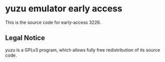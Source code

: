 yuzu emulator early access
=============

This is the source code for early-access 3226.

## Legal Notice

yuzu is a GPLv3 program, which allows fully free redistribution of its source code.